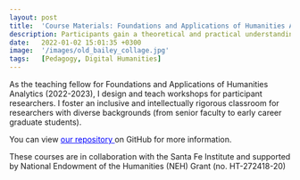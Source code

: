 ```yaml
---
layout: post
title:  'Course Materials: Foundations and Applications of Humanities Analytics'
description: Participants gain a theoretical and practical understanding of text analysis methods, and learn how to extract content and derive meaning from digital sources, enabling new humanities scholarship. These courses are in collaboration with the Santa Fe Institute and supported by National Endowment of the Humanities (NEH) Grant (no. HT-272418-20).
date:   2022-01-02 15:01:35 +0300
image:  '/images/old_bailey_collage.jpg'
tags:   [Pedagogy, Digital Humanities]
---
```

As the teaching fellow for Foundations and Applications of Humanities Analytics (2022-2023), I design and teach workshops for participant researchers. I foster an inclusive and intellectually rigorous classroom for researchers with diverse backgrounds (from senior faculty to early career graduate students). 

You can view <a href="https://github.com/stephbuon/faha" style="color: blue"> our repository </a> on GitHub for more information.  

These courses are in collaboration with the Santa Fe Institute and supported by National Endowment of the Humanities (NEH) Grant (no. HT-272418-20)
